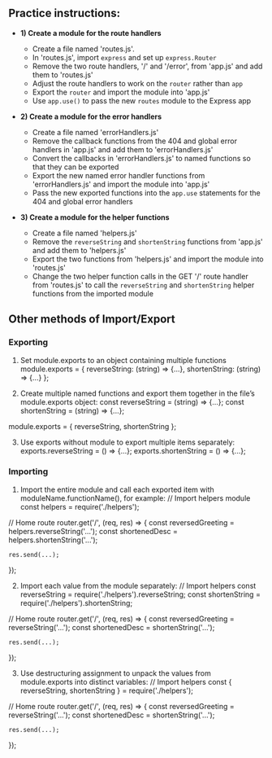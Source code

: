 ## Practice instructions:

* **1) Create a module for the route handlers**
  * Create a file named 'routes.js'.  
  * In 'routes.js', import `express` and set up `express.Router`
  * Remove the two route handlers, '/' and '/error', from 'app.js' and add them to 'routes.js'
  * Adjust the route handlers to work on the `router` rather than `app`
  * Export the `router` and import the module into 'app.js'
  * Use `app.use()` to pass the new `routes` module to the Express app
  
* **2) Create a module for the error handlers**
  * Create a file named 'errorHandlers.js'
  * Remove the callback functions from the 404 and global error handlers in 'app.js' and add them to 'errorHandlers.js'
  * Convert the callbacks in 'errorHandlers.js' to named functions so that they can be exported
  * Export the new named error handler functions from 'errorHandlers.js' and import the module into 'app.js'
  * Pass the new exported functions into the `app.use` statements for the 404 and global error handlers

* **3) Create a module for the helper functions**
  * Create a file named 'helpers.js'
  * Remove the `reverseString` and `shortenString` functions from 'app.js' and add them to 'helpers.js'
  * Export the two functions from 'helpers.js' and import the module into 'routes.js'
  * Change the two helper function calls in the GET '/' route handler from 'routes.js' to call the `reverseString` and `shortenString` helper functions from the imported module


## Other methods of Import/Export

### Exporting
1. Set module.exports to an object containing multiple functions
  module.exports = { 
    reverseString: (string) => {...},
    shortenString: (string) => {...}
  };

2. Create multiple named functions and export them together in the file’s module.exports object:
  const reverseString = (string) => {...};
  const shortenString = (string) => {...};

  module.exports = { reverseString, shortenString };

3. Use exports without module to export multiple items separately:
  exports.reverseString = () => {...};
  exports.shortenString = () => {...};


### Importing
1. Import the entire module and call each exported item with moduleName.functionName(), for example:
  // Import helpers module
  const helpers = require('./helpers');

  // Home route
  router.get('/', (req, res) => {
    const reversedGreeting = helpers.reverseString('...');
    const shortenedDesc = helpers.shortenString('...');

    res.send(...);
  });

2. Import each value from the module separately:
  // Import helpers
  const reverseString = require('./helpers').reverseString;
  const shortenString = require('./helpers').shortenString;

  // Home route
  router.get('/', (req, res) => {
    const reversedGreeting = reverseString('...');
    const shortenedDesc = shortenString('...');

    res.send(...);
  });

3. Use destructuring assignment to unpack the values from module.exports into distinct variables:
  // Import helpers
  const { reverseString, shortenString }  = require('./helpers');

  // Home route
  router.get('/', (req, res) => {
    const reversedGreeting = reverseString('...');
    const shortenedDesc = shortenString('...');

    res.send(...);
  });
